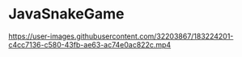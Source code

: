 # JavaSnakeGame
 


https://user-images.githubusercontent.com/32203867/183224201-c4cc7136-c580-43fb-ae63-ac74e0ac822c.mp4

